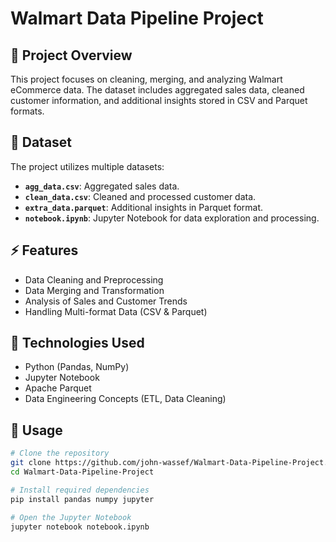 # Walmart Data Pipeline Project

## 📌 Project Overview  
This project focuses on cleaning, merging, and analyzing Walmart eCommerce data. The dataset includes aggregated sales data, cleaned customer information, and additional insights stored in CSV and Parquet formats.  

## 📂 Dataset  
The project utilizes multiple datasets:  
- **`agg_data.csv`**: Aggregated sales data.  
- **`clean_data.csv`**: Cleaned and processed customer data.  
- **`extra_data.parquet`**: Additional insights in Parquet format.  
- **`notebook.ipynb`**: Jupyter Notebook for data exploration and processing.  

## ⚡ Features  
- Data Cleaning and Preprocessing  
- Data Merging and Transformation  
- Analysis of Sales and Customer Trends  
- Handling Multi-format Data (CSV & Parquet)  

## 🚀 Technologies Used  
- Python (Pandas, NumPy)  
- Jupyter Notebook  
- Apache Parquet  
- Data Engineering Concepts (ETL, Data Cleaning)  

## 📖 Usage  
```sh
# Clone the repository  
git clone https://github.com/john-wassef/Walmart-Data-Pipeline-Project.git  
cd Walmart-Data-Pipeline-Project  

# Install required dependencies  
pip install pandas numpy jupyter  

# Open the Jupyter Notebook  
jupyter notebook notebook.ipynb  

